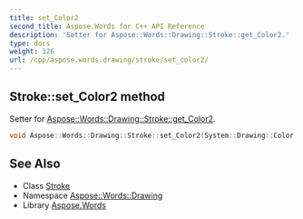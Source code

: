 ```yaml
---
title: set_Color2
second_title: Aspose.Words for C++ API Reference
description: 'Setter for Aspose::Words::Drawing::Stroke::get_Color2.'
type: docs
weight: 326
url: /cpp/aspose.words.drawing/stroke/set_color2/
---
```

## Stroke::set_Color2 method


Setter for [Aspose::Words::Drawing::Stroke::get_Color2](../get_color2/).

```cpp
void Aspose::Words::Drawing::Stroke::set_Color2(System::Drawing::Color value)
```

## See Also

* Class [Stroke](../)
* Namespace [Aspose::Words::Drawing](../../)
* Library [Aspose.Words](../../../)
